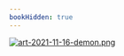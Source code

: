 ```yaml
---
bookHidden: true
---
```

[![art-2021-11-16-demon.png](https://i.postimg.cc/GcT3VDvp/art-2021-11-16-demon.png)](/docs/art/gallery/)
